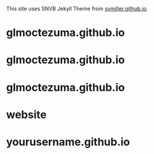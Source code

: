 This site uses SNVB Jekyll Theme from [svmiller.github.io](http://svmiller.github.io).
# glmoctezuma.github.io
# glmoctezuma.github.io
# glmoctezuma.github.io
# website
# yourusername.github.io
